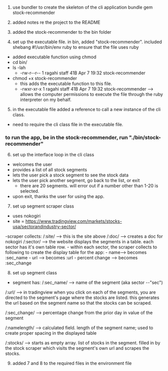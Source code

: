 1. use bundler to create the skeleton of the cli application
  bundle gem stock-recommender

2. added notes re the project to the README

3. added the stock-recommender to the bin folder

4. set up the executable file. in bin, added "stock-recommender". included shebang #!/usr/bin/env ruby to ensure that the file uses ruby  
- added executable function using chmod
- cd bin/
- ls -lah
  * -rw-r--r--   1 ragahi  staff    41B Apr  7 19:32 stock-recommender
- chmod +x stock-recommender
  * this adds the executable function to this file.
  * -rwxr-xr-x   1 ragahi  staff    41B Apr  7 19:32 stock-recommender
  --> allows the computer permissions to execute the file through the ruby interpreter on my behalf.

5. in the executable file added a reference to call a new instance of the cli class.
* need to require the cli class file in the executable file.

### to run the app, be in the stock-recommender, run "./bin/stock-recommender"

6. set up the interface loop in the cli class
- welcomes the user
- provides a list of all stock segments
- lets the user pick a stock segment to see the stock data
- lets the user pick another segment, go back to the list, or exit
  - there are 20 segments. will error out if a number other than 1-20 is selected.
- upon exit, thanks the user for using the app.

7. set up segment scraper class
  - uses nokogiri
  - site = https://www.tradingview.com/markets/stocks-usa/sectorandindustry-sector/

  -scraper collects:
  /:site/ --> this is the site above
  /:doc/ --> creates a doc for nokogiri
  /:sector/ --> the website displays the segments in a table. each sector has it's own table row.
    - within each sector, the scraper collects to following to create the display table for the app:
        - name--> becomes :sec_name
        - url --> becomes :url
        - percent change --> becomes :sec_change


8. set up segment class

  - segment has:
  /:sec_name/ --> name of the segment (aka sector --"sec")

  /:url/ --> in tradingview when you click on each of the segments, you are directed to the segment's page where the stocks are listed. this generates the url based on the segment name so that the stocks can be scraped.

  /:sec_change/ --> percentage change from the prior day in value of the segment

  /:namelength/ --> calculated field. length of the segment name; used to create proper spacing in the displayed table

  /:stocks/ --> starts as empty array. list of stocks in the segment. filled in by the stock scraper which visits the segment's own url and scrapes the stocks. 

9. added 7 and 8 to the required files in the environment file
